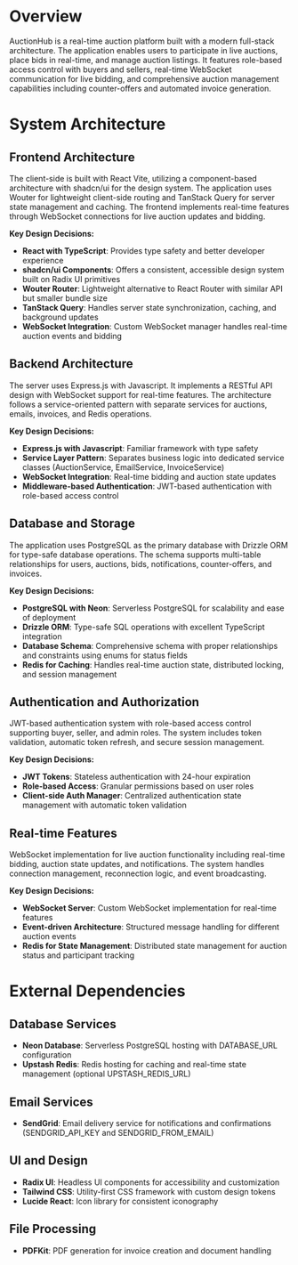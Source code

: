 # Overview

AuctionHub is a real-time auction platform built with a modern full-stack architecture. The application enables users to participate in live auctions, place bids in real-time, and manage auction listings. It features role-based access control with buyers and sellers, real-time WebSocket communication for live bidding, and comprehensive auction management capabilities including counter-offers and automated invoice generation.


# System Architecture

## Frontend Architecture

The client-side is built with React Vite, utilizing a component-based architecture with shadcn/ui for the design system. The application uses Wouter for lightweight client-side routing and TanStack Query for server state management and caching. The frontend implements real-time features through WebSocket connections for live auction updates and bidding.

**Key Design Decisions:**
- **React with TypeScript**: Provides type safety and better developer experience
- **shadcn/ui Components**: Offers a consistent, accessible design system built on Radix UI primitives
- **Wouter Router**: Lightweight alternative to React Router with similar API but smaller bundle size
- **TanStack Query**: Handles server state synchronization, caching, and background updates
- **WebSocket Integration**: Custom WebSocket manager handles real-time auction events and bidding

## Backend Architecture

The server uses Express.js with Javascript. It implements a RESTful API design with WebSocket support for real-time features. The architecture follows a service-oriented pattern with separate services for auctions, emails, invoices, and Redis operations.

**Key Design Decisions:**
- **Express.js with Javascript**: Familiar framework with type safety
- **Service Layer Pattern**: Separates business logic into dedicated service classes (AuctionService, EmailService, InvoiceService)
- **WebSocket Integration**: Real-time bidding and auction state updates
- **Middleware-based Authentication**: JWT-based authentication with role-based access control

## Database and Storage

The application uses PostgreSQL as the primary database with Drizzle ORM for type-safe database operations. The schema supports multi-table relationships for users, auctions, bids, notifications, counter-offers, and invoices.

**Key Design Decisions:**
- **PostgreSQL with Neon**: Serverless PostgreSQL for scalability and ease of deployment
- **Drizzle ORM**: Type-safe SQL operations with excellent TypeScript integration
- **Database Schema**: Comprehensive schema with proper relationships and constraints using enums for status fields
- **Redis for Caching**: Handles real-time auction state, distributed locking, and session management

## Authentication and Authorization

JWT-based authentication system with role-based access control supporting buyer, seller, and admin roles. The system includes token validation, automatic token refresh, and secure session management.

**Key Design Decisions:**
- **JWT Tokens**: Stateless authentication with 24-hour expiration
- **Role-based Access**: Granular permissions based on user roles
- **Client-side Auth Manager**: Centralized authentication state management with automatic token validation

## Real-time Features

WebSocket implementation for live auction functionality including real-time bidding, auction state updates, and notifications. The system handles connection management, reconnection logic, and event broadcasting.

**Key Design Decisions:**
- **WebSocket Server**: Custom WebSocket implementation for real-time features
- **Event-driven Architecture**: Structured message handling for different auction events
- **Redis for State Management**: Distributed state management for auction status and participant tracking

# External Dependencies

## Database Services
- **Neon Database**: Serverless PostgreSQL hosting with DATABASE_URL configuration
- **Upstash Redis**: Redis hosting for caching and real-time state management (optional UPSTASH_REDIS_URL)

## Email Services
- **SendGrid**: Email delivery service for notifications and confirmations (SENDGRID_API_KEY and SENDGRID_FROM_EMAIL)

## UI and Design
- **Radix UI**: Headless UI components for accessibility and customization
- **Tailwind CSS**: Utility-first CSS framework with custom design tokens
- **Lucide React**: Icon library for consistent iconography

## File Processing
- **PDFKit**: PDF generation for invoice creation and document handling

